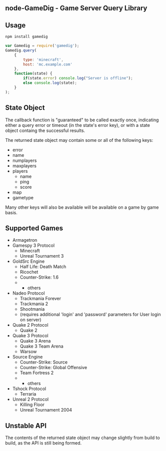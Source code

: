 node-GameDig - Game Server Query Library
---

Usage
---

```bash
npm install gamedig
```

```javascript
var Gamedig = require('gamedig');
Gamedig.query(
	{
		type: 'minecraft',
		host: 'mc.example.com'
	},
	function(state) {
		if(state.error) console.log("Server is offline");
		else console.log(state);
	}
);
```

State Object
---
The callback function is "guaranteed" to be called exactly once, indicating either a query error or timeout
(in the state's error key), or with a state object containg the successful results.

The returned state object may contain some or all of the following keys:

* error
* name
* numplayers
* maxplayers
* players
	* name
	* ping
	* score
* map
* gametype

Many other keys will also be available will be available on a game by game basis.

Supported Games
---
* Armagetron
* Gamespy 3 Protocol
	* Minecraft
	* Unreal Tournament 3
* GoldSrc Engine
	* Half Life: Death Match
	* Ricochet
	* Counter-Strike: 1.6
	* + others
* Nadeo Protocol
	* Trackmania Forever
	* Trackmania 2
	* Shootmania
	* (requires additional 'login' and 'password' parameters for User login on server)
* Quake 2 Protocol
	* Quake 2
* Quake 3 Protocol
	* Quake 3 Arena
	* Quake 3 Team Arena
	* Warsow
* Source Engine
	* Counter-Strike: Source
	* Counter-Strike: Global Offensive
	* Team Fortress 2
	* + others
* Tshock Protocol
	* Terraria
* Unreal 2 Protocol
	* Killing Floor
	* Unreal Tournament 2004

Unstable API
---
The contents of the returned state object may change slightly from build to build, as the API
is still being formed.
